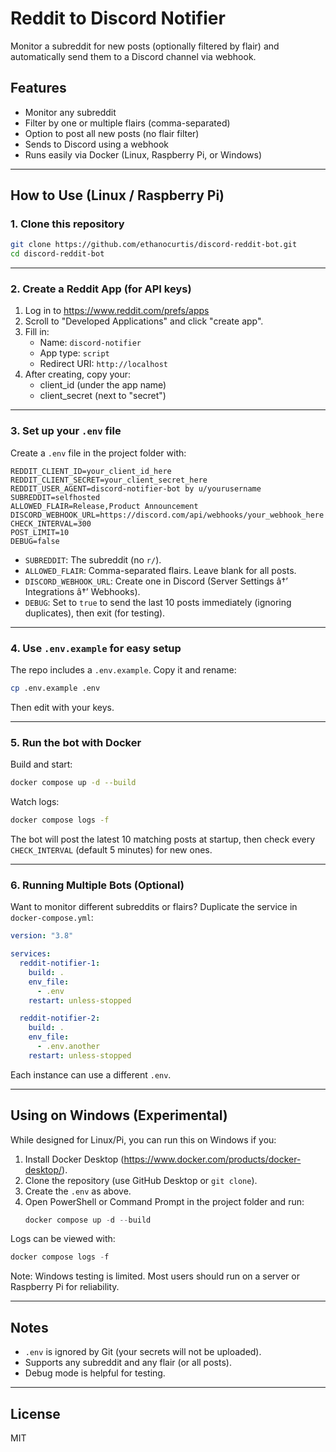 # Reddit to Discord Notifier

Monitor a subreddit for new posts (optionally filtered by flair) and automatically send them to a Discord channel via webhook.

## Features

- Monitor any subreddit
- Filter by one or multiple flairs (comma-separated)
- Option to post all new posts (no flair filter)
- Sends to Discord using a webhook
- Runs easily via Docker (Linux, Raspberry Pi, or Windows)

---

## How to Use (Linux / Raspberry Pi)

### 1. Clone this repository

```bash
git clone https://github.com/ethanocurtis/discord-reddit-bot.git
cd discord-reddit-bot
```

---

### 2. Create a Reddit App (for API keys)

1. Log in to https://www.reddit.com/prefs/apps
2. Scroll to "Developed Applications" and click "create app".
3. Fill in:
   - Name: `discord-notifier`
   - App type: `script`
   - Redirect URI: `http://localhost`
4. After creating, copy your:
   - client_id (under the app name)
   - client_secret (next to "secret")

---

### 3. Set up your `.env` file

Create a `.env` file in the project folder with:

```env
REDDIT_CLIENT_ID=your_client_id_here
REDDIT_CLIENT_SECRET=your_client_secret_here
REDDIT_USER_AGENT=discord-notifier-bot by u/yourusername
SUBREDDIT=selfhosted
ALLOWED_FLAIR=Release,Product Announcement
DISCORD_WEBHOOK_URL=https://discord.com/api/webhooks/your_webhook_here
CHECK_INTERVAL=300
POST_LIMIT=10
DEBUG=false
```

- `SUBREDDIT`: The subreddit (no `r/`).
- `ALLOWED_FLAIR`: Comma-separated flairs. Leave blank for all posts.
- `DISCORD_WEBHOOK_URL`: Create one in Discord (Server Settings â†’ Integrations â†’ Webhooks).
- `DEBUG`: Set to `true` to send the last 10 posts immediately (ignoring duplicates), then exit (for testing).

---

### 4. Use `.env.example` for easy setup

The repo includes a `.env.example`. Copy it and rename:
```bash
cp .env.example .env
```
Then edit with your keys.

---

### 5. Run the bot with Docker

Build and start:
```bash
docker compose up -d --build
```

Watch logs:
```bash
docker compose logs -f
```

The bot will post the latest 10 matching posts at startup, then check every `CHECK_INTERVAL` (default 5 minutes) for new ones.

---

### 6. Running Multiple Bots (Optional)

Want to monitor different subreddits or flairs? Duplicate the service in `docker-compose.yml`:

```yaml
version: "3.8"

services:
  reddit-notifier-1:
    build: .
    env_file:
      - .env
    restart: unless-stopped

  reddit-notifier-2:
    build: .
    env_file:
      - .env.another
    restart: unless-stopped
```

Each instance can use a different `.env`.

---

## Using on Windows (Experimental)

While designed for Linux/Pi, you can run this on Windows if you:
1. Install Docker Desktop (https://www.docker.com/products/docker-desktop/).
2. Clone the repository (use GitHub Desktop or `git clone`).
3. Create the `.env` as above.
4. Open PowerShell or Command Prompt in the project folder and run:
   ```powershell
   docker compose up -d --build
   ```
Logs can be viewed with:
```powershell
docker compose logs -f
```

Note: Windows testing is limited. Most users should run on a server or Raspberry Pi for reliability.

---

## Notes

- `.env` is ignored by Git (your secrets will not be uploaded).
- Supports any subreddit and any flair (or all posts).
- Debug mode is helpful for testing.

---

## License

MIT